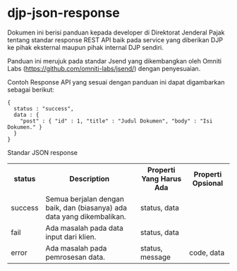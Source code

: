 # djp-json-response

Dokumen ini berisi panduan kepada developer di Direktorat Jenderal Pajak tentang standar response REST API baik pada service yang diberikan DJP ke pihak eksternal maupun pihak internal DJP sendiri.

Panduan ini merujuk pada standar Jsend yang dikembangkan oleh Omniti Labs (https://github.com/omniti-labs/jsend/) dengan penyesuaian.

Contoh Response API yang sesuai dengan panduan ini dapat digambarkan sebagai berikut:
```
{
  status : "success",
  data : {
    "post" : { "id" : 1, "title" : "Judul Dokumen", "body" : "Isi Dokumen." }
  }
}
```

Standar JSON response

<table>
<tr><th>status</td><th>Description</th><th>Properti Yang Harus Ada</th><th>Properti Opsional</td></tr>
<tr><td>success</td><td>Semua berjalan dengan baik, dan (biasanya) ada data yang dikembalikan.</td><td>status, data</td><td></td></tr>
<tr><td>fail</td><td>Ada masalah pada data input dari klien.</td><td>status, data</td><td></td></tr>
<tr><td>error</td><td>Ada masalah pada pemrosesan data.</td><td>status, message</td><td>code, data</td></tr>
</table>
